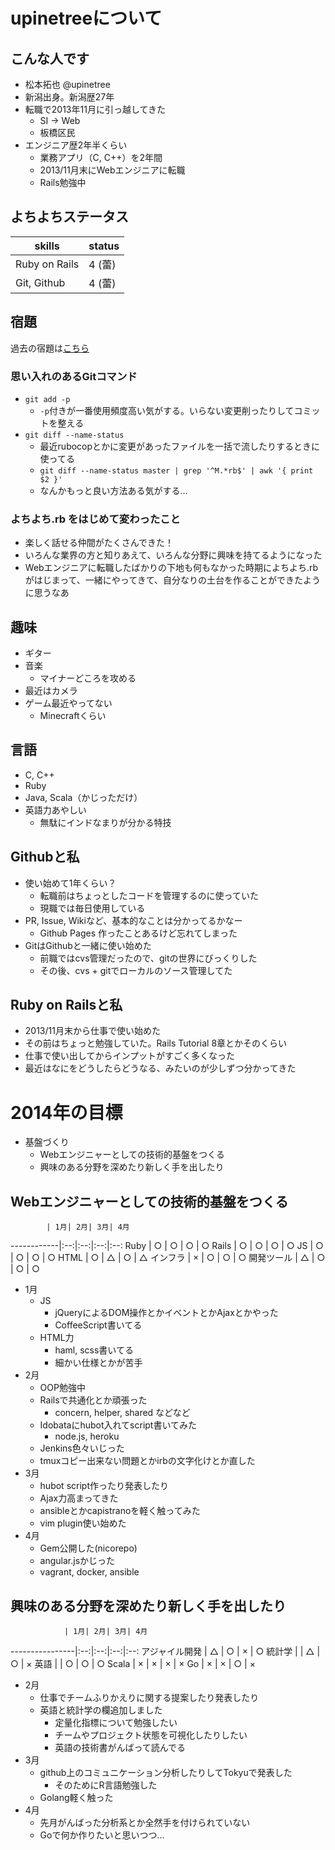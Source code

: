 # upinetreeについて
## こんな人です
* 松本拓也 @upinetree
* 新潟出身。新潟歴27年
* 転職で2013年11月に引っ越してきた
  * SI -> Web
  * 板橋区民
* エンジニア歴2年半くらい
  * 業務アプリ（C, C++）を2年間
  * 2013/11月末にWebエンジニアに転職
  * Rails勉強中

## よちよちステータス

skills        | status
--------------|--------
Ruby on Rails | 4 (蕾)
Git, Github   | 4 (蕾)

## 宿題

過去の宿題は[こちら](https://gist.github.com/upinetree/c584c55571b209669867)

### 思い入れのあるGitコマンド

* `git add -p`
  * `-p`付きが一番使用頻度高い気がする。いらない変更削ったりしてコミットを整える
* `git diff --name-status`
  * 最近rubocopとかに変更があったファイルを一括で流したりするときに使ってる
  * `git diff --name-status master | grep '^M.*rb$' | awk '{ print $2 }'`
  * なんかもっと良い方法ある気がする…

### よちよち.rb をはじめて変わったこと
* 楽しく話せる仲間がたくさんできた！
* いろんな業界の方と知りあえて、いろんな分野に興味を持てるようになった
* Webエンジニアに転職したばかりの下地も何もなかった時期によちよち.rbがはじまって、一緒にやってきて、自分なりの土台を作ることができたように思うなあ

## 趣味
* ギター
* 音楽
  * マイナーどころを攻める
* 最近はカメラ
* ゲーム最近やってない
  * Minecraftくらい

## 言語
* C, C++
* Ruby
* Java, Scala（かじっただけ）
* 英語力あやしい
  * 無駄にインドなまりが分かる特技

## Githubと私
* 使い始めて1年くらい？
  * 転職前はちょっとしたコードを管理するのに使っていた
  * 現職では毎日使用している
* PR, Issue, Wikiなど、基本的なことは分かってるかなー
  * Github Pages 作ったことあるけど忘れてしまった
* GitはGithubと一緒に使い始めた
  * 前職ではcvs管理だったので、gitの世界にびっくりした
  * その後、cvs + gitでローカルのソース管理してた

## Ruby on Railsと私
* 2013/11月末から仕事で使い始めた
* その前はちょっと勉強していた。Rails Tutorial 8章とかそのくらい
* 仕事で使い出してからインプットがすごく多くなった
* 最近はなにをどうしたらどうなる、みたいのが少しずつ分かってきた

# 2014年の目標
* 基盤づくり
  * Webエンジニャーとしての技術的基盤をつくる
  * 興味のある分野を深めたり新しく手を出したり

## Webエンジニャーとしての技術的基盤をつくる

            | 1月| 2月| 3月| 4月
------------|:--:|:--:|:--:|:--:
Ruby        | ○ | ○ | ○ | ○
Rails       | ○ | ○ | ○ | ○
JS          | ○ | ○ | ○ | ○
HTML        | ○ | △ | ○ | △
インフラ    | × | ○ | ○ | ○
開発ツール  | △ | ○ | ○ | ○

* 1月
  * JS
    * jQueryによるDOM操作とかイベントとかAjaxとかやった
    * CoffeeScript書いてる
  * HTML力
    * haml, scss書いてる
    * 細かい仕様とかが苦手
* 2月
  * OOP勉強中
  * Railsで共通化とか頑張った
    * concern, helper, shared などなど
  * Idobataにhubot入れてscript書いてみた
    * node.js, heroku
  * Jenkins色々いじった
  * tmuxコピー出来ない問題とかirbの文字化けとか直した
* 3月
  * hubot script作ったり発表したり
  * Ajax力高まってきた
  * ansibleとかcapistranoを軽く触ってみた
  * vim plugin使い始めた
* 4月
  * Gem公開した(nicorepo)
  * angular.jsかじった
  * vagrant, docker, ansible


## 興味のある分野を深めたり新しく手を出したり

                | 1月| 2月| 3月| 4月
----------------|:--:|:--:|:--:|:--:
アジャイル開発  | △ | ○ | × | ○
統計学          |    | △ | ○ | ×
英語            |    | ○ | ○ | ○
Scala           | × | × | × | ×
Go              | × | × | ○ | ×

* 2月
  * 仕事でチームふりかえりに関する提案したり発表したり
  * 英語と統計学の欄追加しました
    * 定量化指標について勉強したい
    * チームやプロジェクト状態を可視化したりしたい
    * 英語の技術書がんばって読んでる
* 3月
  * github上のコミュニケーション分析したりしてTokyuで発表した
    * そのためにR言語勉強した
  * Golang軽く触った
* 4月
  * 先月がんばった分析系とか全然手を付けられていない
  * Goで何か作りたいと思いつつ…

